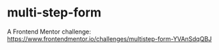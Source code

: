 # multi-step-form
A Frontend Mentor challenge: https://www.frontendmentor.io/challenges/multistep-form-YVAnSdqQBJ
